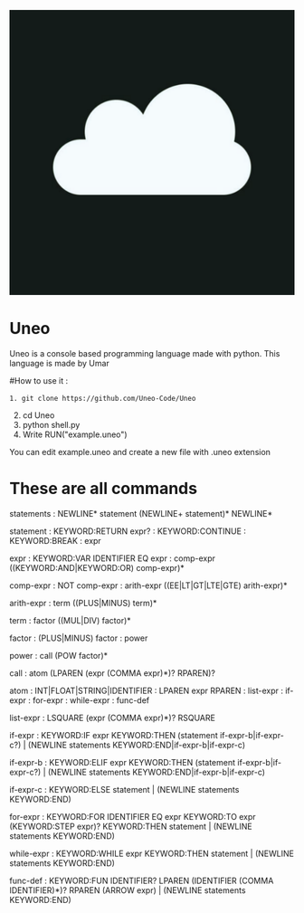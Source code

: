 ![alt text](logo.png)

# Uneo
Uneo is a console based programming language made with python. This language is made by Umar

#How to use it :
```
1. git clone https://github.com/Uneo-Code/Uneo
```


2. cd Uneo
3. python shell.py
4. Write RUN("example.uneo")



You can edit example.uneo and create a new file with .uneo extension 

# These are all commands 


statements  : NEWLINE* statement (NEWLINE+ statement)* NEWLINE*

statement		: KEYWORD:RETURN expr?
						: KEYWORD:CONTINUE
						: KEYWORD:BREAK
						: expr

expr        : KEYWORD:VAR IDENTIFIER EQ expr
            : comp-expr ((KEYWORD:AND|KEYWORD:OR) comp-expr)*

comp-expr   : NOT comp-expr
            : arith-expr ((EE|LT|GT|LTE|GTE) arith-expr)*

arith-expr  :	term ((PLUS|MINUS) term)*

term        : factor ((MUL|DIV) factor)*

factor      : (PLUS|MINUS) factor
            : power

power       : call (POW factor)*

call        : atom (LPAREN (expr (COMMA expr)*)? RPAREN)?

atom        : INT|FLOAT|STRING|IDENTIFIER
            : LPAREN expr RPAREN
            : list-expr
            : if-expr
            : for-expr
            : while-expr
            : func-def

list-expr   : LSQUARE (expr (COMMA expr)*)? RSQUARE

if-expr     : KEYWORD:IF expr KEYWORD:THEN
              (statement if-expr-b|if-expr-c?)
            | (NEWLINE statements KEYWORD:END|if-expr-b|if-expr-c)

if-expr-b   : KEYWORD:ELIF expr KEYWORD:THEN
              (statement if-expr-b|if-expr-c?)
            | (NEWLINE statements KEYWORD:END|if-expr-b|if-expr-c)

if-expr-c   : KEYWORD:ELSE
              statement
            | (NEWLINE statements KEYWORD:END)

for-expr    : KEYWORD:FOR IDENTIFIER EQ expr KEYWORD:TO expr 
              (KEYWORD:STEP expr)? KEYWORD:THEN
              statement
            | (NEWLINE statements KEYWORD:END)

while-expr  : KEYWORD:WHILE expr KEYWORD:THEN
              statement
            | (NEWLINE statements KEYWORD:END)

func-def    : KEYWORD:FUN IDENTIFIER?
              LPAREN (IDENTIFIER (COMMA IDENTIFIER)*)? RPAREN
              (ARROW expr)
            | (NEWLINE statements KEYWORD:END)


